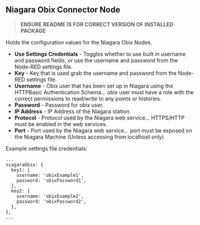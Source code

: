 ## Niagara Obix Connector Node

> **ENSURE README IS FOR CORRECT VERSION OF INSTALLED PACKAGE**

Holds the configuration values for the Niagara Obix Nodes.

- **Use Settings Credentials** - Toggles whether to use built in username and password fields, or use the username and password from the Node-RED settings file.
- **Key** - Key that is used grab the username and password from the Node-RED settings file.
- **Username** - Obix user that has been set up in Niagara using the HTTPBasic Authentication Schema... obix user must have a role with the correct permissions to read/write to any points or histories.
- **Password** - Password for obix user.
- **IP Address** - IP Address of the Niagara station.
- **Protocol** - Protocol used by the Niagara web service... HTTPS/HTTP must be enabled in the web services.
- **Port** - Port used by the Niagara web service... port must be exposed on the Niagara Machine (Unless accessing from localhost only)

Example settings file credentials:

```
...
niagaraObix: {
  key1: {
    username: 'obixExample1',
    password: 'obixPassword1',
  },
  key2: {
    username: 'obixExample2',
    password: 'obixPassword2',
  },
},
...
```

